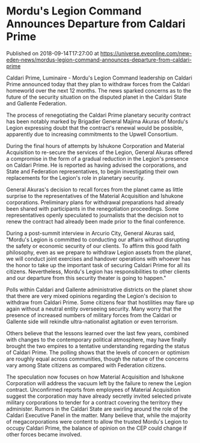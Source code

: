 # Mordu's Legion Command Announces Departure from Caldari Prime
Published on 2018-09-14T17:27:00 at https://universe.eveonline.com/new-eden-news/mordus-legion-command-announces-departure-from-caldari-prime

Caldari Prime, Luminaire - Mordu's Legion Command leadership on Caldari Prime announced today that they plan to withdraw forces from the Caldari homeworld over the next 12 months. The news sparked concerns as to the future of the security situation on the disputed planet in the Caldari State and Gallente Federation.

The process of renegotiating the Caldari Prime planetary security contract has been notably marked by Brigadier General Majima Akuras of Mordu's Legion expressing doubt that the contract's renewal would be possible, apparently due to increasing commitments to the Upwell Consortium.

During the final hours of attempts by Ishukone Corporation and Material Acquisition to re-secure the services of the Legion, General Akuras offered a compromise in the form of a gradual reduction in the Legion's presence on Caldari Prime. He is reported as having advised the corporations, and State and Federation representatives, to begin investigating their own replacements for the Legion's role in planetary security.

General Akuras's decision to recall forces from the planet came as little surprise to the representatives of the Material Acquisition and Ishukone corporations. Preliminary plans for withdrawal preparations had already been shared with participants in the renegotiation proceedings. Some representatives openly speculated to journalists that the decision not to renew the contract had already been made prior to the final conference.

During a post-summit interview in Arcurio City, General Akuras said, "Mordu's Legion is committed to conducting our affairs without disrupting the safety or economic security of our clients. To affirm this good faith philosophy, even as we prepare to withdraw Legion assets from the planet, we will conduct joint exercises and handover operations with whoever has the honor to take up the important task of securing Caldari Prime for all its citizens. Nevertheless, Mordu's Legion has responsibilities to other clients and our departure from this security theater is going to happen."

Polls within Caldari and Gallente administrative districts on the planet show that there are very mixed opinions regarding the Legion's decision to withdraw from Caldari Prime. Some citizens fear that hostilities may flare up again without a neutral entity overseeing security. Many worry that the presence of increased numbers of military forces from the Caldari or Gallente side will rekindle ultra-nationalist agitation or even terrorism.

Others believe that the lessons learned over the last few years, combined with changes to the contemporary political atmosphere, may have finally brought the two empires to a tentative understanding regarding the status of Caldari Prime. The polling shows that the levels of concern or optimism are roughly equal across communities, though the nature of the concerns vary among State citizens as compared with Federation citizens.

The speculation now focuses on how Material Acquisition and Ishukone Corporation will address the vacuum left by the failure to renew the Legion contract. Unconfirmed reports from employees of Material Acquisition suggest the corporation may have already secretly invited selected private military corporations to tender for a contract covering the territory they administer. Rumors in the Caldari State are swirling around the role of the Caldari Executive Panel in the matter. Many believe that, while the majority of megacorporations were content to allow the trusted Mordu's Legion to occupy Caldari Prime, the balance of opinion on the CEP could change if other forces became involved.
